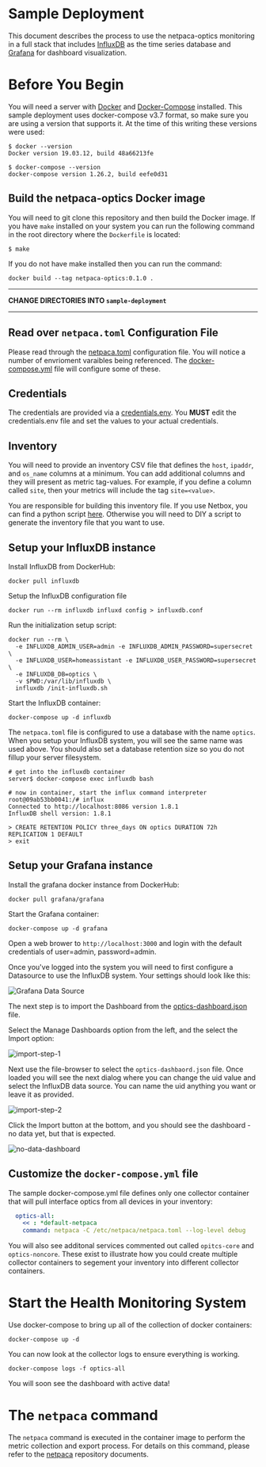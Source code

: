# Sample Deployment

This document describes the process to use the netpaca-optics monitoring in a
full stack that includes [InfluxDB](https://www.influxdata.com/) as the time
series database and [Grafana](https://grafana.com/) for dashboard visualization.

# Before You Begin

You will need a server with [Docker](https://docs.docker.com/get-docker/) and
[Docker-Compose](https://docs.docker.com/compose/install/) installed.  This
sample deployment uses docker-compose v3.7 format, so make sure you are using a
version that supports it.   At the time of this writing these versions were
used:

```shell
$ docker --version
Docker version 19.03.12, build 48a66213fe

$ docker-compose --version
docker-compose version 1.26.2, build eefe0d31
```

## Build the netpaca-optics Docker image

You will need to git clone this repository and then build the Docker image.  If you have
`make` installed on your system you can run the following command in the root directory
where the `Dockerfile` is located:

```
$ make
```

If you do not have make installed then you can run the command:

```
docker build --tag netpaca-optics:0.1.0 .
```

---
**CHANGE DIRECTORIES INTO `sample-deployment`**

---

## Read over `netpaca.toml` Configuration File

Please read through the [netpaca.toml](netpaca.toml) configuration file.  You
will notice a number of envrioment varaibles being referenced.  The
[docker-compose.yml](docker-compose.yml) file will configure some of these.

## Credentials
The credentials are provided via a [credentials.env](credentials.env). You
**MUST** edit the credentials.env file and set the values to your actual
credentials.

## Inventory
You will need to provide an inventory CSV file that defines the `host`,
`ipaddr`, and `os_name` columns at a minimum.  You can add additional columns
and they will present as metric tag-values. For example, if you define a column
called `site`, then your metrics will include the tag `site=<value>`.

You are responsible for building this inventory file.  If you use Netbox, you
can find a python script
[here](https://github.com/netpaca/netpaca/blob/master/examples/netbox_inventory.py).
Otherwise you will need to DIY a script to generate the inventory file that you
want to use.

## Setup your InfluxDB instance

Install InfluxDB from DockerHub:

```
docker pull influxdb
```

Setup the InfluxDB configuration file

```
docker run --rm influxdb influxd config > influxdb.conf
```

Run the initialization setup script:

```
docker run --rm \
  -e INFLUXDB_ADMIN_USER=admin -e INFLUXDB_ADMIN_PASSWORD=supersecret \
  -e INFLUXDB_USER=homeassistant -e INFLUXDB_USER_PASSWORD=supersecret \
  -e INFLUXDB_DB=optics \
  -v $PWD:/var/lib/influxdb \
  influxdb /init-influxdb.sh
```

Start the InfluxDB container:

```
docker-compose up -d influxdb
```

The `netpaca.toml` file is configured to use a database with the name `optics`. 
When you setup your InfluxDB system, you will see the same name was used above. 
You should also set a database retention size so you do not fillup your server
filesystem.

```
# get into the influxdb container
server$ docker-compose exec influxdb bash

# now in container, start the influx command interpreter
root@09ab53bb0041:/# influx
Connected to http://localhost:8086 version 1.8.1
InfluxDB shell version: 1.8.1

> CREATE RETENTION POLICY three_days ON optics DURATION 72h REPLICATION 1 DEFAULT
> exit
```

## Setup your Grafana instance

Install the grafana docker instance from DockerHub:

```
docker pull grafana/grafana
```

Start the Grafana container:

```
docker-compose up -d grafana
```

Open a web brower to `http://localhost:3000` and login with the default credentials of
user=admin, password=admin.

Once you've logged into the system you will need to first configure a Datasource to use
the InfluxDB system.  Your settings should look like this:

![Grafana Data Source](grafana-influxdb-source.png)

The next step is to import the Dashboard from the [optics-dashboard.json](optics-dashboard.json) file.

Select the Manage Dashboards option from the left, and the select the Import option:

![import-step-1](import-1.png)

Next use the file-browser to select the `optics-dashbaord.json` file.  Once loaded you will
see the next dialog where you can change the uid value and select the InfluxDB data source.
You can name the uid anything you want or leave it as provided.

![import-step-2](import-2.png)

Click the Import button at the bottom, and you should see the dashboard - no data yet, but
that is expected.

![no-data-dashboard](no-data-dashboard.png)

## Customize the `docker-compose.yml` file

The sample docker-compose.yml file defines only one collector container that will
pull interface optics from all devices in your inventory:

```yaml
  optics-all:
    << : *default-netpaca
    command: netpaca -C /etc/netpaca/netpaca.toml --log-level debug
```

You will also see additonal services commented out called `opitcs-core` and `optics-noncore`.
These exist to illustrate how you could create multiple collector containers to segement
your inventory into different collector containers. 


# Start the Health Monitoring System

Use docker-compose to bring up all of the collection of docker containers:

```
docker-compose up -d
```

You can now look at the collector logs to ensure everything is working.

```
docker-compose logs -f optics-all
```

You will soon see the dashboard with active data!


# The `netpaca` command

The `netpaca` command is executed in the container image to perform the metric
collection and export process.  For details on this command, please refer to the
[netpaca](https://github.com/netpaca/netpaca) repository documents.

